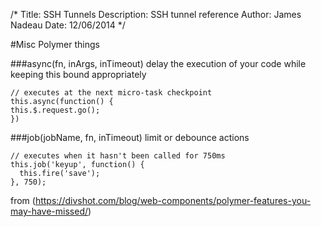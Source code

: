 /*
Title: SSH Tunnels
Description: SSH tunnel reference
Author: James Nadeau
Date: 12/06/2014
*/

#Misc Polymer things

###async(fn, inArgs, inTimeout) 
delay the execution of your code while keeping this bound appropriately

	// executes at the next micro-task checkpoint
	this.async(function() {
	this.$.request.go();
	})

###job(jobName, fn, inTimeout)
limit or debounce actions

	// executes when it hasn't been called for 750ms
	this.job('keyup', function() {
	  this.fire('save');
	}, 750);


from (https://divshot.com/blog/web-components/polymer-features-you-may-have-missed/)
